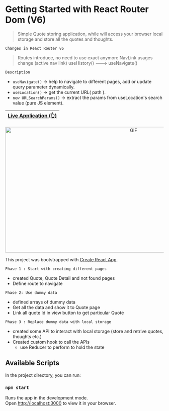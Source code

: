 # Getting Started with React Router Dom (V6)
> Simple Quote storing application, while will access your browser local storage and store
all the quotes and thoughts.

```
Changes in React Router v6
```
> Routes introduce, no need to use exact anymore
> NavLink usages change (active nav link)
> useHistory() ---> useNavigate() 

```
Description
```
+ `useNavigate()` -> help to navigate to different pages, add or update query parameter dynamically.
+ `useLocation()` -> get the current URL( path ).
+ `new URLSearchParams()` -> extract the params from useLocation's search value (pure JS element).


| [Live Application (👆)]() |
| ------ |  

<p align="center">
<img alt="GIF" src="https://github.com/krishdu/Your-Pen/blob/master/your-pen-v1.gif?raw=true" width="800" height="400"/>
</p>

This project was bootstrapped with [Create React App](https://github.com/facebook/create-react-app).


```
Phase 1 : Start with creating different pages
```
+ created Quote, Quote Detail and not found pages
+ Define route to navigate

```
Phase 2: Use dummy data
```
+ defined arrays of dummy data
+ Get all the data and show it to Quote page
+ Link all quote Id in view button to get particular Quote

```
Phase 3 : Replace dummy data with local storage 
```
+ created some API to interact with local storage (store and retrive quotes, thoughts etc.)
+ Created custom hook to call the APIs
    + use Reducer to perform to hold the state

## Available Scripts

In the project directory, you can run:

### `npm start`

Runs the app in the development mode.\
Open [http://localhost:3000](http://localhost:3000) to view it in your browser.

